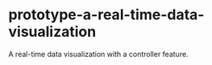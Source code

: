 # prototype-a-real-time-data-visualization
A real-time data visualization with a controller feature.
